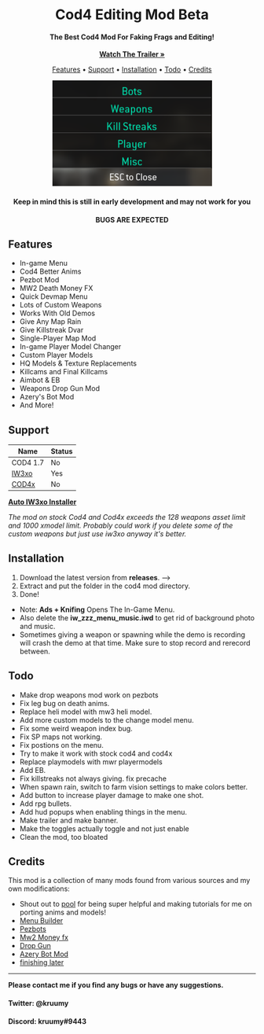 <h1 align="center">
  <br>
  Cod4 Editing Mod Beta
  <br>
</h1>

<h4 align="center">The Best Cod4 Mod For Faking Frags and Editing</a>!</h4>
<div align="center">
  <p align="center">
<a href="https://youtube.com/kruumy"><strong>Watch The Trailer »</strong></a>
   </p>
</div>
<p align="center">
  <a href="#features">Features</a> •
  <a href="#support">Support</a> •
  <a href="#installation">Installation</a> •
  <a href="#todo">Todo</a> •
  <a href="#credits">Credits</a>
</p>
<div align="center">
  <a href="https://github.com/kruumy/cod4-editing-mod">
    <img src="preview.png" alt="Preivew" width="325" height="215">
  </a>
</div>
<h4 align="center">Keep in mind this is still in early development and may not work for you</a></h4>
<h4 align="center">BUGS ARE EXPECTED</a></h4>

## Features

* In-game Menu
* Cod4 Better Anims
* Pezbot Mod
* MW2 Death Money FX 
* Quick Devmap Menu
* Lots of Custom Weapons
* Works With Old Demos
* Give Any Map Rain
* Give Killstreak Dvar
* Single-Player Map Mod
* In-game Player Model Changer 
* Custom Player Models
* HQ Models & Texture Replacements
* Killcams and Final Killcams
* Aimbot & EB
* Weapons Drop Gun Mod
* Azery's Bot Mod
* And More!

## Support

| Name | Status |
| --- | --- |
| COD4 1.7 | No |
| [IW3xo](https://github.com/xoxor4d/iw3xo-dev) | Yes |
| [COD4x](https://cod4x.me/) | No |

**[Auto IW3xo Installer](https://github.com/kruumy/iw3xo-one-click-installer)**

*The mod on stock Cod4 and Cod4x exceeds the 128 weapons asset limit and 1000 xmodel limit. Probably could work if you delete some of the custom weapons but just use iw3xo anyway it's better.*

## Installation

1. Download the latest version from **releases**. -->
2. Extract and put the folder in the cod4 mod directory.
3. Done!

* Note: **Ads + Knifing** Opens The In-Game Menu.
* Also delete the **iw_zzz_menu_music.iwd** to get rid of background photo and music.
* Sometimes giving a weapon or spawning while the demo is recording will crash the demo at that time. Make sure to stop record and rerecord between.

## Todo

* Make drop weapons mod work on pezbots
* Fix leg bug on death anims.
* Replace heli model with mw3 heli model.
* Add more custom models to the change model menu.
* Fix some weird weapon index bug.
* Fix SP maps not working.
* Fix postions on the menu.
* Try to make it work with stock cod4 and cod4x
* Replace playmodels with mwr playermodels
* Add EB.
* Fix killstreaks not always giving. fix precache
* When spawn rain, switch to farm vision settings to make colors better.
* Add button to increase player damage to make one shot.
* Add rpg bullets.
* Add hud popups when enabling things in the menu.
* Make trailer and make banner.
* Make the toggles actually toggle and not just enable
* Clean the mod, too bloated

## Credits

This mod is a collection of many mods found from various sources and my own modifications:

- Shout out to [pool](https://twitter.com/imopool718?s=21&t=q9WWY5n9WnWUmxNF_LifiQ) for being super helpful and making tutorials for me on porting anims and models!
- [Menu Builder](link)
- [Pezbots](link)
- [Mw2 Money fx](link)
- [Drop Gun](link)
- [Azery Bot Mod](link)
- [finishing later](link)

---

**Please contact me if you find any bugs or have any suggestions.**
#### Twitter: @kruumy
#### Discord: kruumy#9443


